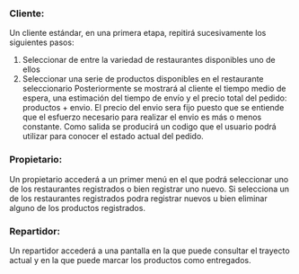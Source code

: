 ### Cliente:
Un cliente estándar, en una primera etapa, repitirá sucesivamente los siguientes pasos:
 1. Seleccionar de entre la variedad de restaurantes disponibles uno de ellos
 2. Seleccionar una serie de productos disponibles en el restaurante seleccionario
Posteriormente se mostrará al cliente el tiempo medio de espera, una estimación del tiempo de envío y el precio total del pedido: productos + envio. El precio del envio sera fijo puesto que se entiende que el esfuerzo necesario para realizar el envio es más o menos constante.
Como salida se producirá un codigo que el usuario podrá utilizar para conocer el estado actual del pedido.

### Propietario:
Un propietario accederá a un primer menú en el que podrá seleccionar uno de los restaurantes registrados o bien registrar uno nuevo. Si selecciona un de los restaurantes registrados podra registrar nuevos u bien eliminar alguno de los productos registrados.

### Repartidor:
Un repartidor accederá a una pantalla en la que puede consultar el trayecto actual y en la que puede marcar los productos como entregados.
